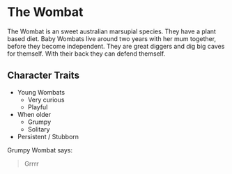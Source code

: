 # The Wombat

The Wombat is an sweet australian marsupial species. They have a plant based diet. Baby Wombats live around two years with her mum together, before they become independent. They are great diggers and dig big caves for themself. With their back they can defend themself. 

## Character Traits

* Young Wombats
  * Very curious
  * Playful
* When older
  * Grumpy
  * Solitary
* Persistent / Stubborn

Grumpy Wombat says:

> Grrrr
